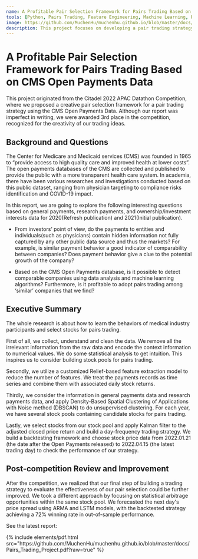 ```yaml
---
name: A Profitable Pair Selection Framework for Pairs Trading Based on CMS Open Payments Data
tools: [Python, Pairs Trading, Feature Engineering, Machine Learning, Project Management]
image: https://github.com/MuchenHu/muchenhu.github.io/blob/master/docs/certificate.png?raw=true
description: This project focuses on developing a pair trading strategy using CMS Open Payments Data. Key tasks included designing data processing procedures and encoding rules for categorical features. For feature engineering, Relief-based algorithms were implemented, and DBSCAN was used to detect comparable companies. 
---
```


# A Profitable Pair Selection Framework for Pairs Trading Based on CMS Open Payments Data

This project originated from the Citadel 2022 APAC Datathon Competition, where we proposed a creative pair selection framework for a pair trading strategy using the CMS Open Payments Data. Although our report was imperfect in writing, we were awarded 3rd place in the competition, recognized for the creativity of our trading ideas.

## Background and Questions
The Center for Medicare and Medicaid services (CMS) was founded in 1965 to “provide access to high quality care and improved health at lower costs”. The open payments databases of the CMS are collected and published to provide the public with a more transparent health care system. In academia, there have been various researches and investigations conducted based on this public dataset, ranging from physician targeting to compliance risks identification and COVID-19 impact.

In this report, we are going to explore the following interesting questions based on general payments, research payments, and ownership/investment interests data for 2020(Refresh publication) and 2021(Initial publication).

- From investors’ point of view, do the payments to entities and individuals(such as physicians) contain hidden information not fully captured by any other public data source and thus the markets? For example, is similar payment behavior a good indicator of comparability between companies? Does payment behavior give a clue to the potential growth of the company?

- Based on the CMS Open Payments database, is it possible to detect comparable companies using data analysis and machine learning algorithms? Furthermore, is it profitable to adopt pairs trading among ‘similar’ companies that we find?


## Executive Summary

The whole research is about how to learn the behaviors of medical industry participants and select stocks for pairs trading.

First of all, we collect, understand and clean the data. We remove all the irrelevant information from the raw data and encode the context information to numerical values. We do some statistical analysis to get intuition. This inspires us to consider building stock pools for pairs trading.

Secondly, we utilize a customized Relief-based feature extraction model to reduce the number of features. We treat the payments records as time series and combine them with associated daily stock returns.

Thirdly, we consider the information in general payments data and research payments data, and apply Density-Based Spatial Clustering of Applications with Noise method (DBSCAN) to do unsupervised clustering. For each year, we have several stock pools containing candidate stocks for pairs trading.

Lastly, we select stocks from our stock pool and apply Kalman filter to the adjusted closed price return and build a day-frequency trading strategy. We build a backtesting framework and choose stock price data from 2022.01.21 (the date after the Open Payments released) to 2022.04.15 (the latest trading day) to check the performance of our strategy. 

## Post-competition Review and Improvement
After the competition, we realized that our final step of building a trading strategy to evaluate the effectiveness of our pair selection could be further improved. We took a different approach by focusing on statistical arbitrage opportunities within the same stock pool. We forecasted the next day's price spread using ARMA and LSTM models, with the backtested strategy achieving a 72% winning rate in out-of-sample performance.

See the latest report:
<div>
    {% include elements/pdf.html src="https://github.com/MuchenHu/muchenhu.github.io/blob/master/docs/Pairs_Trading_Project.pdf?raw=true" %}
</div>